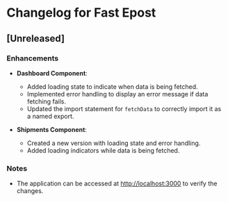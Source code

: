 # Changelog for Fast Epost

## [Unreleased]
### Enhancements
- **Dashboard Component**:
  - Added loading state to indicate when data is being fetched.
  - Implemented error handling to display an error message if data fetching fails.
  - Updated the import statement for `fetchData` to correctly import it as a named export.

- **Shipments Component**:
  - Created a new version with loading state and error handling.
  - Added loading indicators while data is being fetched.

### Notes
- The application can be accessed at [http://localhost:3000](http://localhost:3000) to verify the changes.
